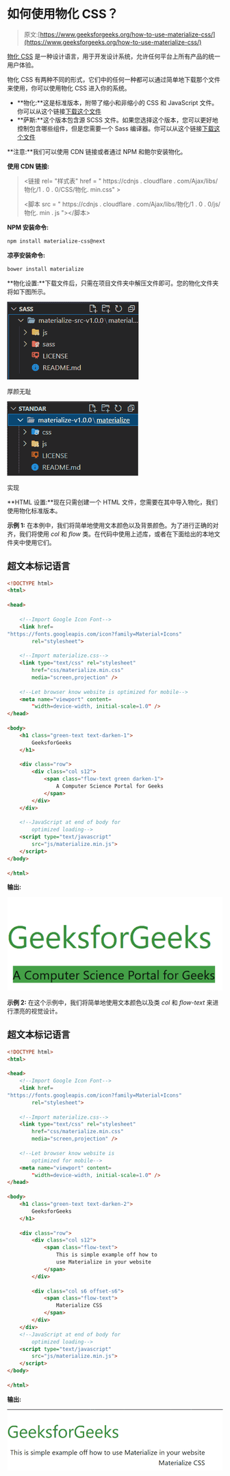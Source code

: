 # 如何使用物化 CSS？

> 原文:[https://www.geeksforgeeks.org/how-to-use-materialize-css/](https://www.geeksforgeeks.org/how-to-use-materialize-css/)

[物化 CSS](https://www.geeksforgeeks.org/materialize-introduction-and-installation/) 是一种设计语言，用于开发设计系统，允许任何平台上所有产品的统一用户体验。

物化 CSS 有两种不同的形式，它们中的任何一种都可以通过简单地下载那个文件来使用，你可以使用物化 CSS 进入你的系统。

*   **物化:**这是标准版本，附带了缩小和非缩小的 CSS 和 JavaScript 文件。你可以从这个链接[下载这个文件](https://github.com/Dogfalo/materialize/releases/download/1.0.0/materialize-v1.0.0.zip)
*   **萨斯:**这个版本包含源 SCSS 文件。如果您选择这个版本，您可以更好地控制包含哪些组件，但是您需要一个 Sass 编译器。你可以从这个链接[下载这个文件](https://github.com/Dogfalo/materialize/releases/download/1.0.0/materialize-src-v1.0.0.zip)

**注意:**我们可以使用 CDN 链接或者通过 NPM 和鲍尔安装物化。

**使用 CDN 链接:**

> <链接 rel= "样式表" href = " https://cdnjs . cloudflare . com/Ajax/libs/物化/1 . 0 . 0/CSS/物化. min.css" >
> 
> <脚本 src = " https://cdnjs . cloudflare . com/Ajax/libs/物化/1 . 0 . 0/js/物化. min . js "></脚本>

**NPM 安装命令:**

```html
npm install materialize-css@next
```

**凉亭安装命令:**

```html
bower install materialize
```

**物化设置:**下载文件后，只需在项目文件夹中解压文件即可。您的物化文件夹将如下图所示。

![](img/1a5c2ed968f171844dd669ea58ab9f85.png)

厚颜无耻

![](img/e528ea411e835955b383622b9c3d8f45.png)

实现

**HTML 设置:**现在只需创建一个 HTML 文件，您需要在其中导入物化，我们使用物化标准版本。

**示例 1:** 在本例中，我们将简单地使用文本颜色以及背景颜色。为了进行正确的对齐，我们将使用 *col* 和 *flow* 类。在代码中使用上述库，或者在下面给出的本地文件夹中使用它们。

## 超文本标记语言

```html
<!DOCTYPE html>
<html>

<head>

    <!--Import Google Icon Font-->
    <link href=
"https://fonts.googleapis.com/icon?family=Material+Icons"
        rel="stylesheet">

    <!--Import materialize.css-->
    <link type="text/css" rel="stylesheet"
        href="css/materialize.min.css" 
        media="screen,projection" />

    <!--Let browser know website is optimized for mobile-->
    <meta name="viewport" content=
        "width=device-width, initial-scale=1.0" />
</head>

<body>
    <h1 class="green-text text-darken-1">
        GeeksforGeeks
    </h1>

    <div class="row">
        <div class="col s12">
            <span class="flow-text green darken-1">
                A Computer Science Portal for Geeks
            </span>
        </div>
    </div>

    <!--JavaScript at end of body for 
        optimized loading-->
    <script type="text/javascript" 
        src="js/materialize.min.js">
    </script>
</body>

</html>
```

**输出:**

![](img/b15bb6a6f6a07bc595419734972b3842.png)

**示例 2:** 在这个示例中，我们将简单地使用文本颜色以及类 *col* 和 *flow-text* 来进行漂亮的视觉设计。

## 超文本标记语言

```html
<!DOCTYPE html>
<html>

<head>
    <!--Import Google Icon Font-->
    <link href=
"https://fonts.googleapis.com/icon?family=Material+Icons"
        rel="stylesheet">

    <!--Import materialize.css-->
    <link type="text/css" rel="stylesheet" 
        href="css/materialize.min.css" 
        media="screen,projection" />

    <!--Let browser know website is 
        optimized for mobile-->
    <meta name="viewport" content=
        "width=device-width, initial-scale=1.0" />
</head>

<body>
    <h1 class="green-text text-darken-2">
        GeeksforGeeks
    </h1>

    <div class="row">
        <div class="col s12">
            <span class="flow-text">
                This is simple example off how to 
                use Materialize in your website
            </span>
        </div>

        <div class="col s6 offset-s6">
            <span class="flow-text">
                Materialize CSS
            </span>
        </div>
    </div>
    <!--JavaScript at end of body for 
        optimized loading-->
    <script type="text/javascript" 
        src="js/materialize.min.js">
    </script>
</body>

</html>
```

**输出:**

![](img/11ad2594ba057d431670cbb57254e51d.png)